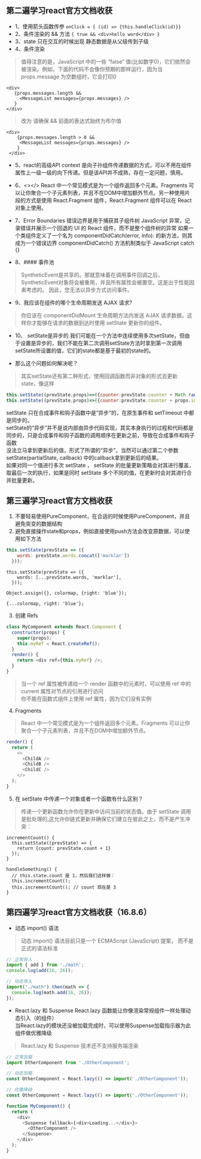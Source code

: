 ## 第二遍学习react官方文档收获
+ 1、使用箭头函数传参 `onClick = { (id) => {this.handleClick(id)}}`
+ 2、条件渲染的 && 方法  `{ true && <div>hello word</div> }`
+ 3、state 只在交互的时候出现 静态数据是从父级传到子级
+ 4、条件渲染
> 值得注意的是，JavaScript 中的一些 “false” 值(比如数字0)，它们依然会被渲染。例如，下面的代码不会像你预期的那样运行，因为当 props.message 为空数组时，它会打印0
```
<div>
   {props.messages.length &&
     <MessageList messages={props.messages} />
   }
</div>
```
> 改为 请确保 && 前面的表达式始终为布尔值
```
<div>
    {props.messages.length > 0 &&
     <MessageList messages={props.messages} />
    }
 </div>
```  
+ 5、react的高级API context 是向子孙组件传递数据的方式，可以不用在组件属性上一级一级的向下传递。但是该API并不成熟，存在一定问题，慎用。  
  
+ 6、<></> React 中一个常见模式是为一个组件返回多个元素。Fragments 可以让你聚合一个子元素列表，并且不在DOM中增加额外节点。另一种使用片段的方式是使用 React.Fragment 组件，React.Fragment 组件可以在 React 对象上使用。  

+ 7、Error Boundaries 错误边界是用于捕获其子组件树 JavaScript 异常，记录错误并展示一个回退的 UI 的 React 组件，而不是整个组件树的异常 如果一个类组件定义了一个名为 componentDidCatch(error, info): 的新方法，则其成为一个错误边界 componentDidCatch() 方法机制类似于 JavaScript catch {}  

+ 8、#### 事件池
> SyntheticEvent是共享的。那就意味着在调用事件回调之后，SyntheticEvent对象将会被重用，并且所有属性会被置空。这是出于性能因素考虑的。 因此，您无法以异步方式访问事件。  

+ 9、我应该在组件的哪个生命周期发送 AJAX 请求?
> 你应该在 componentDidMount 生命周期方法内发送 AJAX 请求数据。这样你才能够在请求的数据到达时使用 setState 更新你的组件。  


+ 10、 setState是异步的
我们可能在一个方法中连续使用多次setState，但由于设置是异步的，我们不能在第二次调用setState方法时拿到第一次调用setState所设置的值，它们的state都是基于最初的state的。  

 + 那么这个问题如何解决呢？
> 其实setState还有第二种形式，使用回调函数而非对象的形式去更新state，像这样   
```js
this.setState((prevState,props)=>({counter:prevState.counter + Math.random()}));  
this.setState((prevState,props)=>({counter:prevState.counter + props.increment}))  
```
setState 只在合成事件和钩子函数中是“异步”的，在原生事件和 setTimeout 中都是同步的。    
setState的“异步”并不是说内部由异步代码实现，其实本身执行的过程和代码都是同步的，只是合成事件和钩子函数的调用顺序在更新之前，导致在合成事件和钩子函数  
没法立马拿到更新后的值，形式了所谓的“异步”，当然可以通过第二个参数 setState(partialState, callback) 中的callback拿到更新后的结果。    
如果对同一个值进行多次 setState ， setState 的批量更新策略会对其进行覆盖，取最后一次的执行，如果是同时 setState 多个不同的值，在更新时会对其进行合并批量更新。  


## 第三遍学习react官方文档收获
1. 不要轻易使用PureComponent，在合适的时候使用PureComponent，并且避免突变的数据结构
2. 避免直接操作state和props，例如直接使用push方法会改变原数据，可以使用如下方法
```js
this.setState(prevState => ({
    words: prevState.words.concat(['marklar'])
  }));
```
```
this.setState(prevState => ({
    words: [...prevState.words, 'marklar'],
  }));
```
```
Object.assign({}, colormap, {right: 'blue'});
```
```
{...colormap, right: 'blue'};
```
3. 创建 Refs
```js
class MyComponent extends React.Component {
  constructor(props) {
    super(props);
    this.myRef = React.createRef();
  }
  render() {
    return <div ref={this.myRef} />;
  }
}
```
> 当一个 ref 属性被传递给一个 render 函数中的元素时，可以使用 ref 中的 current 属性对节点的引用进行访问  
你不能在函数式组件上使用 ref 属性，因为它们没有实例
4. Fragments
> React 中一个常见模式是为一个组件返回多个元素。Fragments 可以让你聚合一个子元素列表，并且不在DOM中增加额外节点。
```js
render() {
  return (
    <>
      <ChildA />
      <ChildB />
      <ChildC />
    </>
  );
}
```
5. 在 setState 中传递一个对象或者一个函数有什么区别？
> 传递一个更新函数允许你在更新中访问当前的状态值。由于 setState 调用是批处理的,这允许你链式更新并确保它们建立在彼此之上，而不是产生冲突：
```
incrementCount() {
  this.setState((prevState) => {
    return {count: prevState.count + 1}
  });
}

handleSomething() {
  // this.state.count 是 1，然后我们这样做：
  this.incrementCount();
  this.incrementCount(); // count 现在是 3
}
```

## 第四遍学习react官方文档收获（16.8.6）
+ 动态 import() 语法
> 动态 import() 语法目前只是一个 ECMAScript (JavaScript) 提案， 而不是正式的语法标准
```js
// 正常导入
import { add } from './math';
console.log(add(16, 26));

// 动态导入
import("./math").then(math => {
  console.log(math.add(16, 26));
});
```

+ React.lazy 和 Suspense
React.lazy 函数能让你像渲染常规组件一样处理动态引入（的组件）  
当React.lazy的模块还没被加载完成时，可以使用Suspense加载指示器为此组件做优雅降级
> React.lazy 和 Suspense 技术还不支持服务端渲染
```js
// 正常加载
import OtherComponent from './OtherComponent';

// 动态加载
const OtherComponent = React.lazy(() => import('./OtherComponent'));

// 优雅降级
const OtherComponent = React.lazy(() => import('./OtherComponent'));

function MyComponent() {
  return (
    <div>
      <Suspense fallback={<div>Loading...</div>}>
        <OtherComponent />
      </Suspense>
    </div>
  );
}

```

